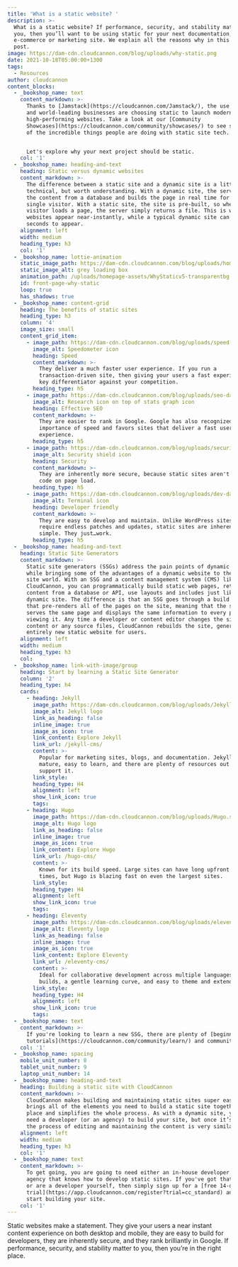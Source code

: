 ```yaml
---
title: 'What is a static website? '
description: >-
  What is a static website? If performance, security, and stability matter to
  you, then you’ll want to be using static for your next documentation, blog,
  e-commerce or marketing site. We explain all the reasons why in this blog
  post.
image: https://dam-cdn.cloudcannon.com/blog/uploads/why-static.png
date: 2021-10-18T05:00:00+1300
tags:
  - Resources
author: cloudcannon
content_blocks:
  - _bookshop_name: text
    content_markdown: >-
      Thanks to [Jamstack](https://cloudcannon.com/Jamstack/), the use cases for static sites are expanding by the day
      and world-leading businesses are choosing static to launch modern,
      high-performing websites. Take a look at our [Community
      Showcases](https://cloudcannon.com/community/showcases/) to see some
      of the incredible things people are doing with static site tech.


      Let's explore why your next project should be static.
    col: '1'
  - _bookshop_name: heading-and-text
    heading: Static versus dynamic websites
    content_markdown: >-
      The difference between a static site and a dynamic site is a little
      technical, but worth understanding. With a dynamic site, the server gets
      the content from a database and builds the page in real time for each
      single visitor. With a static site, the site is pre-built, so when a
      visitor loads a page, the server simply returns a file. This is why static
      websites appear near-instantly, while a typical dynamic site can take
      seconds to appear.
    alignment: left
    width: medium
    heading_type: h3
    col: '1'
  - _bookshop_name: lottie-animation
    static_image_path: https://dam-cdn.cloudcannon.com/blog/uploads/homepage-assets/why-static-placeholder.svg
    static_image_alt: grey loading box
    animation_path: /uploads/homepage-assets/WhyStaticv5-transparentbg.json
    id: front-page-why-static
    loop: true
    has_shadows: true
  - _bookshop_name: content-grid
    heading: The benefits of static sites
    heading_type: h3
    column: '4'
    image_size: small
    content_grid_item:
      - image_path: https://dam-cdn.cloudcannon.com/blog/uploads/speed-dark.svg
        image_alt: Speedometer icon
        heading: Speed
        content_markdown: >-
          They deliver a much faster user experience. If you run a
          transaction-driven site, then giving your users a fast experience is a
          key differentiator against your competition.
        heading_type: h5
      - image_path: https://dam-cdn.cloudcannon.com/blog/uploads/seo-dark.svg
        image_alt: Research icon on top of stats graph icon
        heading: Effective SEO
        content_markdown: >-
          They are easier to rank in Google. Google has also recognized the
          importance of speed and favors sites that deliver a fast user
          experience.
        heading_type: h5
      - image_path: https://dam-cdn.cloudcannon.com/blog/uploads/security-dark.svg
        image_alt: Security shield icon
        heading: Security
        content_markdown: >-
          They are inherently more secure, because static sites aren't running
          code on page load.
        heading_type: h5
      - image_path: https://dam-cdn.cloudcannon.com/blog/uploads/dev-dark.svg
        image_alt: Terminal icon
        heading: Developer friendly
        content_markdown: >-
          They are easy to develop and maintain. Unlike WordPress sites that
          require endless patches and updates, static sites are inherently
          simple. They just…work.
        heading_type: h5
  - _bookshop_name: heading-and-text
    heading: Static Site Generators
    content_markdown: >-
      Static site generators (SSGs) address the pain points of dynamic websites,
      while bringing some of the advantages of a dynamic website to the static
      site world. With an SSG and a content management system (CMS) like
      CloudCannon, you can programmatically build static web pages, retrieve
      content from a database or API, use layouts and includes just like on a
      dynamic site. The difference is that an SSG goes through a build process
      that pre-renders all of the pages on the site, meaning that the site
      serves the same page and displays the same information to every person
      viewing it. Any time a developer or content editor changes the site’s
      content or any source files, CloudCannon rebuilds the site, generating an
      entirely new static website for users.
    alignment: left
    width: medium
    heading_type: h3
    col:
  - _bookshop_name: link-with-image/group
    heading: Start by learning a Static Site Generator
    column: '2'
    heading_type: h4
    cards:
      - heading: Jekyll
        image_path: https://dam-cdn.cloudcannon.com/blog/uploads/Jekyll.svg
        image_alt: Jekyll logo
        link_as_heading: false
        inline_image: true
        image_as_icon: true
        link_content: Explore Jekyll
        link_url: /jekyll-cms/
        content: >-
          Popular for marketing sites, blogs, and documentation. Jekyll is
          mature, easy to learn, and there are plenty of resources out there to
          support it.
        link_style:
        heading_type: H4
        alignment: left
        show_link_icon: true
        tags:
      - heading: Hugo
        image_path: https://dam-cdn.cloudcannon.com/blog/uploads/Hugo.svg
        image_alt: Hugo logo
        link_as_heading: false
        inline_image: true
        image_as_icon: true
        link_content: Explore Hugo
        link_url: /hugo-cms/
        content: >-
          Known for its build speed. Large sites can have long upfront build
          times, but Hugo is blazing fast on even the largest sites.
        link_style:
        heading_type: H4
        alignment: left
        show_link_icon: true
        tags:
      - heading: Eleventy
        image_path: https://dam-cdn.cloudcannon.com/blog/uploads/eleventy-fav-48.svg
        image_alt: Eleventy logo
        link_as_heading: false
        inline_image: true
        image_as_icon: true
        link_content: Explore Eleventy
        link_url: /eleventy-cms/
        content: >-
          Ideal for collaborative development across multiple languages. Fast
          builds, a gentle learning curve, and easy to theme and extend.
        link_style:
        heading_type: H4
        alignment: left
        show_link_icon: true
        tags:
  - _bookshop_name: text
    content_markdown: >-
      If you're looking to learn a new SSG, there are plenty of [beginner
      tutorials](https://cloudcannon.com/community/learn/) and community resources to help. 
    col: '1'
  - _bookshop_name: spacing
    mobile_unit_number: 8
    tablet_unit_number: 9
    laptop_unit_number: 14
  - _bookshop_name: heading-and-text
    heading: Building a static site with CloudCannon
    content_markdown: >-
      CloudCannon makes building and maintaining static sites super easy. It
      brings all of the elements you need to build a static site together in one
      place and simplifies the whole process. As with a dynamic site, you still
      need a developer (or an agency) to build your site, but once it’s built
      the process of editing and maintaining the content is very similar.
    alignment: left
    width: medium
    heading_type: h3
    col: '1'
  - _bookshop_name: text
    content_markdown: >-
      To get going, you are going to need either an in-house developer or an
      agency that knows how to develop static sites. If you've got that sorted
      or are a developer yourself, then simply sign up for a [free 14-day
      trial](https://app.cloudcannon.com/register?trial=cc_standard) and
      start building your site.
    col: '1'
---
```

Static websites make a statement. They give your users a near instant content experience on both desktop and mobile, they are easy to build for developers, they are inherently secure, and they rank brilliantly in Google. If performance, security, and stability matter to you, then you’re in the right place.
